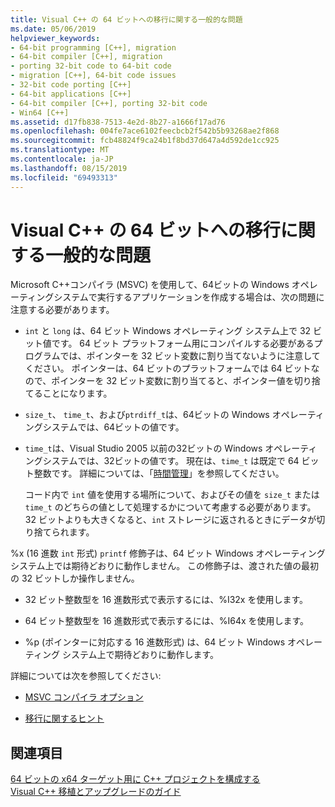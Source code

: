 ```yaml
---
title: Visual C++ の 64 ビットへの移行に関する一般的な問題
ms.date: 05/06/2019
helpviewer_keywords:
- 64-bit programming [C++], migration
- 64-bit compiler [C++], migration
- porting 32-bit code to 64-bit code
- migration [C++], 64-bit code issues
- 32-bit code porting [C++]
- 64-bit applications [C++]
- 64-bit compiler [C++], porting 32-bit code
- Win64 [C++]
ms.assetid: d17fb838-7513-4e2d-8b27-a1666f17ad76
ms.openlocfilehash: 004fe7ace6102feecbcb2f542b5b93268ae2f868
ms.sourcegitcommit: fcb48824f9ca24b1f8bd37d647a4d592de1cc925
ms.translationtype: MT
ms.contentlocale: ja-JP
ms.lasthandoff: 08/15/2019
ms.locfileid: "69493313"
---
```

# <a name="common-visual-c-64-bit-migration-issues"></a>Visual C++ の 64 ビットへの移行に関する一般的な問題

Microsoft C++コンパイラ (MSVC) を使用して、64ビットの Windows オペレーティングシステムで実行するアプリケーションを作成する場合は、次の問題に注意する必要があります。

- `int` と `long` は、64 ビット Windows オペレーティング システム上で 32 ビット値です。 64 ビット プラットフォーム用にコンパイルする必要があるプログラムでは、ポインターを 32 ビット変数に割り当てないように注意してください。 ポインターは、64 ビットのプラットフォームでは 64 ビットなので、ポインターを 32 ビット変数に割り当てると、ポインター値を切り捨てることになります。

- `size_t`、 `time_t`、および`ptrdiff_t`は、64ビットの Windows オペレーティングシステムでは、64ビットの値です。

- `time_t`は、Visual Studio 2005 以前の32ビットの Windows オペレーティングシステムでは、32ビットの値です。 現在は、`time_t` は既定で 64 ビット整数です。 詳細については、「[時間管理](../c-runtime-library/time-management.md)」を参照してください。

   コード内で `int` 値を使用する場所について、およびその値を `size_t` または `time_t` のどちらの値として処理するかについて考慮する必要があります。 32 ビットよりも大きくなると、`int` ストレージに返されるときにデータが切り捨てられます。

%x (16 進数 `int` 形式) `printf` 修飾子は、64 ビット Windows オペレーティング システム上では期待どおりに動作しません。 この修飾子は、渡された値の最初の 32 ビットしか操作しません。

- 32 ビット整数型を 16 進数形式で表示するには、%I32x を使用します。

- 64 ビット整数型を 16 進数形式で表示するには、%I64x を使用します。

- %p (ポインターに対応する 16 進数形式) は、64 ビット Windows オペレーティング システム上で期待どおりに動作します。

詳細については次を参照してください:

- [MSVC コンパイラ オプション](reference/compiler-options.md)

- [移行に関するヒント](/windows/win32/WinProg64/migration-tips)

## <a name="see-also"></a>関連項目

[64 ビットの x64 ターゲット用に C++ プロジェクトを構成する](configuring-programs-for-64-bit-visual-cpp.md)<br/>
[Visual C++ 移植とアップグレードのガイド](../porting/visual-cpp-porting-and-upgrading-guide.md)
